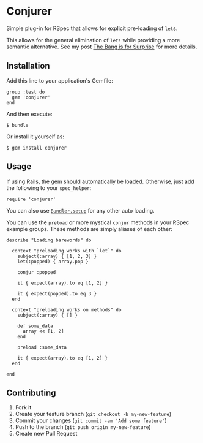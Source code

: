# Conjurer

Simple plug-in for RSpec that allows for explicit pre-loading of `let`s.

This allows for the general elimination of `let!` while providing a more
semantic alternative. See my post [The Bang is for Surprise](http://aaronkromer.com/blog/2013-05-19-the-bang-is-for-surprise.html)
for more details.

## Installation

Add this line to your application's Gemfile:

    group :test do
      gem 'conjurer'
    end

And then execute:

    $ bundle

Or install it yourself as:

    $ gem install conjurer

## Usage

If using Rails, the gem should automatically be loaded. Otherwise, just add the
following to your `spec_helper`:

    require 'conjurer'

You can also use [`Bundler.setup`](http://gembundler.com/v1.3/bundler_setup.html)
for any other auto loading.

You can use the `preload` or more mystical `conjur` methods in your RSpec
example groups. These methods are simply aliases of each other:

    describe "Loading barewords" do

      context "preloading works with `let`" do
        subject(:array) { [1, 2, 3] }
        let(:popped) { array.pop }

        conjur :popped

        it { expect(array).to eq [1, 2] }

        it { expect(popped).to eq 3 }
      end

      context "preloading works on methods" do
        subject(:array) { [] }

        def some_data
          array << [1, 2]
        end

        preload :some_data

        it { expect(array).to eq [1, 2] }
      end

    end

## Contributing

1. Fork it
2. Create your feature branch (`git checkout -b my-new-feature`)
3. Commit your changes (`git commit -am 'Add some feature'`)
4. Push to the branch (`git push origin my-new-feature`)
5. Create new Pull Request

